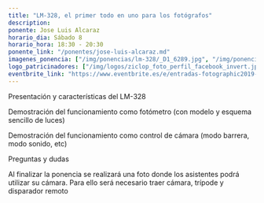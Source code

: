 ```yaml
---
title: "LM-328, el primer todo en uno para los fotógrafos"
description: 
ponente: Jose Luis Alcaraz
horario_dia: Sábado 8
horario_hora: 18:30 - 20:30
ponente_link: "/ponentes/jose-luis-alcaraz.md"
imagenes_ponencia: ["/img/ponencias/lm-328/_D1_6289.jpg", "/img/ponencias/lm-328/avatar.jpg"] 
logo_patricinadores: ["/img/logos/ziclop_foto_perfil_facebook_invert.jpg", "/img/logos/elinchrom.png", "/img/logos/lastolite-by-manfrotto-vector-logo.png", "/img/logos/logo-vanguard.png"] 
eventbrite_link: "https://www.eventbrite.es/e/entradas-fotographic2019-61801209080"
---
```

Presentación y características del LM-328

Demostración del funcionamiento como fotómetro (con modelo y esquema sencillo de luces)

Demostración del funcionamiento como control de cámara (modo barrera, modo sonido, etc)

Preguntas y dudas

Al finalizar la ponencia se realizará una foto donde los asistentes podrá utilizar su cámara. Para ello será necesario traer cámara, trípode y disparador remoto